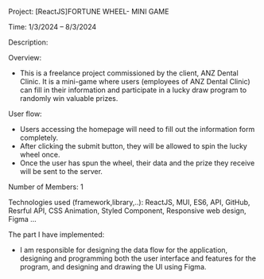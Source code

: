 Project: [ReactJS]FORTUNE WHEEL- MINI GAME 

Time: 1/3/2024 – 8/3/2024 

Description:

Overview:
+ This is a freelance project commissioned by the client, ANZ Dental Clinic. It is a mini-game where users (employees of ANZ Dental Clinic) can fill in their information and participate in a lucky draw program to randomly win valuable prizes.

User flow: 
+ Users accessing the homepage will need to fill out the information form completely. 
+ After clicking the submit button, they will be allowed to spin the lucky wheel once. 
+ Once the user has spun the wheel, their data and the prize they receive will be sent to the server.

Number of Members: 1

Technologies used (framework,library,..): ReactJS, MUI, ES6, API, GitHub, Resrful API, CSS Animation, Styled Component, Responsive web design, Figma …

The part I have implemented: 
+ I am responsible for designing the data flow for the application, designing and programming both the user interface and features for the program, and designing and drawing the UI using Figma.
